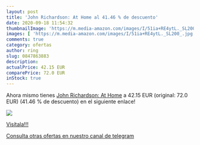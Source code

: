```yaml
---
layout: post
title: 'John Richardson: At Home al 41.46 % de descuento'
date: 2020-09-18 11:54:32
thumbnailImage: 'https://m.media-amazon.com/images/I/51ia+RE4ytL._SL200_.jpg'
images: [ 'https://m.media-amazon.com/images/I/51ia+RE4ytL._SL200_.jpg' ]
comments: true
category: ofertas
author: ring
slug: 0847863883
description:
actualPrice: 42.15 EUR
comparePrice: 72.0 EUR
inStock: true
---
```


Ahora mismo tienes [John Richardson: At Home](https://www.amazon.com/dp/0847863883/?tag=redken08-20) a 42.15 EUR (original: 72.0 EUR) (41.46 %  de descuento) en el siguiente enlace!

[![](https://m.media-amazon.com/images/I/51ia+RE4ytL._SL200_.jpg)](https://www.amazon.com/dp/0847863883/?tag=redken08-20)

[Visítala!!!](https://www.amazon.com/dp/0847863883/?tag=redken08-20)

[Consulta otras ofertas en nuestro canal de telegram](https://t.me/s/ofertas25)
